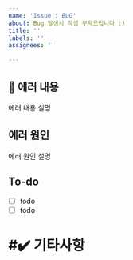 ```yaml
---
name: 'Issue : BUG'
about: Bug 발생시 작성 부탁드립니다 :)
title: ''
labels: ''
assignees: ''

---
```


## 📑 에러 내용 
에러 내용 설명 

## 에러 원인  
에러 원인 설명 

## To-do
- [ ] todo
- [ ] todo

# #✔️ 기타사항
